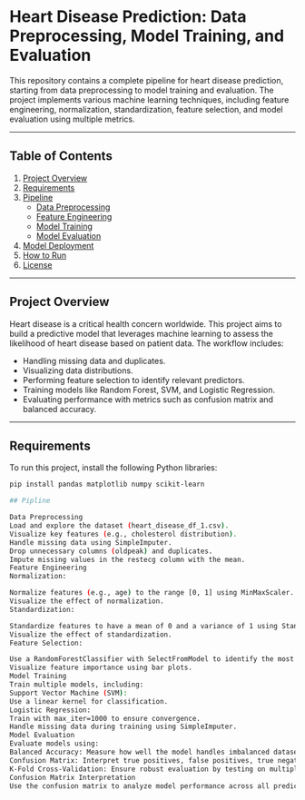 # Heart Disease Prediction: Data Preprocessing, Model Training, and Evaluation

This repository contains a complete pipeline for heart disease prediction, starting from data preprocessing to model training and evaluation. The project implements various machine learning techniques, including feature engineering, normalization, standardization, feature selection, and model evaluation using multiple metrics.

---

## Table of Contents
1. [Project Overview](#project-overview)
2. [Requirements](#requirements)
3. [Pipeline](#pipeline)
    - [Data Preprocessing](#data-preprocessing)
    - [Feature Engineering](#feature-engineering)
    - [Model Training](#model-training)
    - [Model Evaluation](#model-evaluation)
4. [Model Deployment](#model-deployment)
5. [How to Run](#how-to-run)
6. [License](#license)

---

## Project Overview

Heart disease is a critical health concern worldwide. This project aims to build a predictive model that leverages machine learning to assess the likelihood of heart disease based on patient data. The workflow includes:
- Handling missing data and duplicates.
- Visualizing data distributions.
- Performing feature selection to identify relevant predictors.
- Training models like Random Forest, SVM, and Logistic Regression.
- Evaluating performance with metrics such as confusion matrix and balanced accuracy.

---

## Requirements

To run this project, install the following Python libraries:
```bash
pip install pandas matplotlib numpy scikit-learn

## Pipline

Data Preprocessing
Load and explore the dataset (heart_disease_df_1.csv).
Visualize key features (e.g., cholesterol distribution).
Handle missing data using SimpleImputer.
Drop unnecessary columns (oldpeak) and duplicates.
Impute missing values in the restecg column with the mean.
Feature Engineering
Normalization:

Normalize features (e.g., age) to the range [0, 1] using MinMaxScaler.
Visualize the effect of normalization.
Standardization:

Standardize features to have a mean of 0 and a variance of 1 using StandardScaler.
Visualize the effect of standardization.
Feature Selection:

Use a RandomForestClassifier with SelectFromModel to identify the most important features.
Visualize feature importance using bar plots.
Model Training
Train multiple models, including:
Support Vector Machine (SVM):
Use a linear kernel for classification.
Logistic Regression:
Train with max_iter=1000 to ensure convergence.
Handle missing data during training using SimpleImputer.
Model Evaluation
Evaluate models using:
Balanced Accuracy: Measure how well the model handles imbalanced datasets.
Confusion Matrix: Interpret true positives, false positives, true negatives, and false negatives.
K-Fold Cross-Validation: Ensure robust evaluation by testing on multiple splits of the data.
Confusion Matrix Interpretation
Use the confusion matrix to analyze model performance across all predicted classes.
